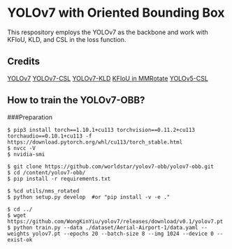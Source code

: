 # YOLOv7 with Oriented Bounding Box
This respository employs the YOLOv7 as the backbone and work with KFIoU, KLD, and CSL in the loss function.

## Credits
<a href='https://github.com/WongKinYiu/yolov7'>YOLOv7</a>
<a href='https://github.com/SSTato/YOLOv7_obb'>YOLOv7-CSL</a>
<a href='https://github.com/lx-cly/YOLOv7_OBB'>YOLOv7-KLD</a>
<a href='https://github.com/open-mmlab/mmrotate/blob/6519a3654e17b707c15d4aa2c5db1257587ea4c0/mmrotate/models/losses/kf_iou_loss.py'>KFIoU in MMRotate</a>
<a href='https://github.com/hukaixuan19970627/yolov5_obb'>YOLOv5-CSL</a>

## How to train the YOLOv7-OBB?
###Preparation
```
$ pip3 install torch==1.10.1+cu113 torchvision==0.11.2+cu113 torchaudio==0.10.1+cu113 -f https://download.pytorch.org/whl/cu113/torch_stable.html
$ nvcc -V
$ nvidia-smi

$ git clone https://github.com/worldstar/yolov7-obb/yolov7-obb.git
$ cd /content/yolov7-obb/
$ pip install -r requirements.txt

$ %cd utils/nms_rotated
$ python setup.py develop  #or "pip install -v -e ."

$ cd ../
$ wget https://github.com/WongKinYiu/yolov7/releases/download/v0.1/yolov7.pt
$ python train.py --data ./dataset/Aerial-Airport-1/data.yaml --weights yolov7.pt --epochs 20 --batch-size 8 --img 1024 --device 0 --exist-ok
```